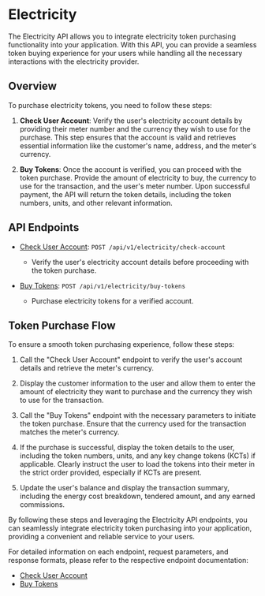 # Electricity

The Electricity API allows you to integrate electricity token purchasing functionality into your application. With this API, you can provide a seamless token buying experience for your users while handling all the necessary interactions with the electricity provider.

## Overview

To purchase electricity tokens, you need to follow these steps:

1. **Check User Account**: Verify the user's electricity account details by providing their meter number and the currency they wish to use for the purchase. This step ensures that the account is valid and retrieves essential information like the customer's name, address, and the meter's currency.

2. **Buy Tokens**: Once the account is verified, you can proceed with the token purchase. Provide the amount of electricity to buy, the currency to use for the transaction, and the user's meter number. Upon successful payment, the API will return the token details, including the token numbers, units, and other relevant information.

## API Endpoints

- [Check User Account](./verify-account.md): `POST /api/v1/electricity/check-account`
  - Verify the user's electricity account details before proceeding with the token purchase.

- [Buy Tokens](./buy-tokens.md): `POST /api/v1/electricity/buy-tokens`
  - Purchase electricity tokens for a verified account.

## Token Purchase Flow

To ensure a smooth token purchasing experience, follow these steps:

1. Call the "Check User Account" endpoint to verify the user's account details and retrieve the meter's currency.

2. Display the customer information to the user and allow them to enter the amount of electricity they want to purchase and the currency they wish to use for the transaction.

3. Call the "Buy Tokens" endpoint with the necessary parameters to initiate the token purchase. Ensure that the currency used for the transaction matches the meter's currency.

4. If the purchase is successful, display the token details to the user, including the token numbers, units, and any key change tokens (KCTs) if applicable. Clearly instruct the user to load the tokens into their meter in the strict order provided, especially if KCTs are present.

5. Update the user's balance and display the transaction summary, including the energy cost breakdown, tendered amount, and any earned commissions.

By following these steps and leveraging the Electricity API endpoints, you can seamlessly integrate electricity token purchasing into your application, providing a convenient and reliable service to your users.

For detailed information on each endpoint, request parameters, and response formats, please refer to the respective endpoint documentation:

- [Check User Account](../verify-account.md)
- [Buy Tokens](/buy-tokens.md)